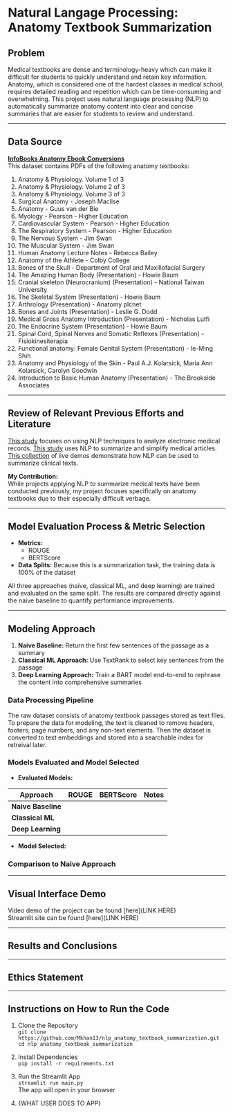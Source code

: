 # Natural Langage Processing: Anatomy Textbook Summarization
## Problem
Medical textbooks are dense and terminology-heavy which can make it difficult for students to quickly understand and retain key information. Anatomy, which is considered one of the hardest classes in medical school, requires detailed reading and repetition which can be time-consuming and overwhelming. This project uses natural language processing (NLP) to automatically summarize anatomy content into clear and concise summaries that are easier for students to review and understand.

---

## Data Source
**[InfoBooks Anatomy Ebook Conversions](https://www.kaggle.com/datasets/evidence/infobooks-anatomy-ebook-conversions)**  
This dataset contains PDFs of the following anatomy textbooks:
  1) Anatomy & Physiology. Volume 1 of 3
  2) Anatomy & Physiology. Volume 2 of 3
  3) Anatomy & Physiology. Volume 3 of 3
  4) Surgical Anatomy -
  Joseph Maclise
  5) Anatomy -
  Guus van der Bie
  6) Myology -
  Pearson - Higher Education
  7) Cardiovascular System -
  Pearson - Higher Education
  8) The Respiratory System -
  Pearson - Higher Education
  9) The Nervous System -
  Jim Swan
  10) The Muscular System -
  Jim Swan
  11) Human Anatomy Lecture Notes -
  Rebecca Bailey
  12) Anatomy of the Athlete -
  Colby College
  13) Bones of the Skull -
  Department of Oral and Maxillofacial Surgery
  14) The Amazing Human Body (Presentation) -
  Howie Baum
  15) Cranial skeleton (Neurocranium) (Presentation) -
  National Taiwan University
  16) The Skeletal System (Presentation) -
  Howie Baum
  17) Arthrology (Presentation) -
  Anatomy plcnet
  18) Bones and Joints (Presentation) -
  Leslie G. Dodd
  19) Medical Gross Anatomy Introduction (Presentation) -
  Nicholas Lutfi
  20) The Endocrine System (Presentation) -
  Howie Baum
  21) Spinal Cord, Spinal Nerves and Somatic Reflexes (Presentation) -
  Fisiokinesiterapia
  22) Functional anatomy: Female Genital System (Presentation) -
  Ie-Ming Shih
  23) Anatomy and Physiology of the Skin -
  Paul A.J. Kolarsick, Maria Ann Kolarsick, Carolyn Goodwin
  24) Introduction to Basic Human Anatomy (Presentation) -
  The Brookside Associates

---

## Review of Relevant Previous Efforts and Literature  
[This study](https://www.sciencedirect.com/science/article/pii/S0010482525001581) focuses on using NLP techniques to analyze electronic medical records. [This study](https://ieeexplore.ieee.org/document/9984491) uses NLP to summarize and simplify medical articles. [This collection](https://nlp.johnsnowlabs.com/medical_text_summarization) of live demos demonstrate how NLP can be used to summarize clinical texts.

**My Contribution:**  
While projects applying NLP to summarize medical texts have been conducted previously, my project focuses specifically on anatomy textbooks due to their especially difficult verbage.

---

## Model Evaluation Process & Metric Selection   
- **Metrics:**  
  - ROUGE
  - BERTScore
- **Data Splits:** Because this is a summarization task, the training data is 100% of the dataset 

All three approaches (naive, classical ML, and deep learning) are trained and evaluated on the same split. The results are compared directly against the naive baseline to quantify performance improvements.

---

## Modeling Approach  
1. **Naive Baseline:** Return the first few sentences of the passage as a summary
2. **Classical ML Approach:**  Use TextRank to select key sentences from the passage
3. **Deep Learning Approach:**  Train a BART model end-to-end to rephrase the content into comprehensive summaries

### Data Processing Pipeline  
The raw dataset consists of anatomy textbook passages stored as text files. To prepare the data for modeling, the text is cleaned to remove headers, footers, page numbers, and any non-text elements. Then the dataset is converted to text embeddings and stored into a searchable index for retreival later. 

### Models Evaluated and Model Selected  
- **Evaluated Models:**

| Approach             | ROUGE | BERTScore | Notes |
|----------------------|-------|-----------|-------|
| **Naive Baseline**   |       |           |       |
| **Classical ML**     |       |           |       |
| **Deep Learning**    |       |           |       |


- **Model Selected:** 

### Comparison to Naive Approach  


---

## Visual Interface Demo

Video demo of the project can be found [here](LINK HERE)  
Streamlit site can be found [here](LINK HERE)

---

## Results and Conclusions  


---

## Ethics Statement  



---

## Instructions on How to Run the Code

1. Clone the Repository  
`git clone https://github.com/Mkhan13/nlp_anatomy_textbook_summarization.git`  
`cd nlp_anatomy_textbook_summarization`

3. Install Dependencies  
`pip install -r requirements.txt`

4. Run the Streamlit App  
`streamlit run main.py`  
The app will open in your browser  

6. {WHAT USER DOES TO APP} 
